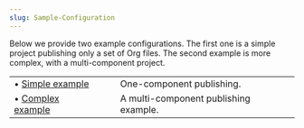 ```yaml
---
slug: Sample-Configuration
---
```


Below we provide two example configurations. The first one is a simple project publishing only a set of Org files. The second example is more complex, with a multi-component project.

|                                                |    |                                       |
| :--------------------------------------------- | -- | :------------------------------------ |
| • [Simple example](/docs/org/Simple-example)   |    | One-component publishing.             |
| • [Complex example](/docs/org/Complex-example) |    | A multi-component publishing example. |
